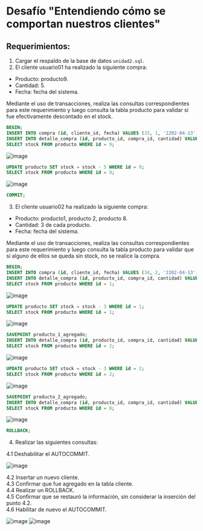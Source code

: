 # Desafío "Entendiendo cómo se comportan nuestros clientes"

## Requerimientos:
1. Cargar el respaldo de la base de datos `unidad2.sql`.
2. El cliente usuario01 ha realizado la siguiente compra:
  - Producto: producto9.
  - Cantidad: 5.
  - Fecha: fecha del sistema.    

   Mediante el uso de transacciones, realiza las consultas correspondientes para este requerimiento y luego consulta la tabla producto para validar si fue efectivamente descontado en el stock.

```sql
BEGIN;
INSERT INTO compra (id, cliente_id, fecha) VALUES (33, 1, '2202-04-13');
INSERT INTO detalle_compra (id, producto_id, compra_id, cantidad) VALUES (43, 9, 33, 5);
SELECT stock FROM producto WHERE id = 9;
```
![image](https://user-images.githubusercontent.com/98556305/163300347-eafae547-131b-4f42-9e23-90ad32d27e05.png)

```sql
UPDATE producto SET stock = stock - 5 WHERE id = 9;
SELECT stock FROM producto WHERE id = 9;
```

![image](https://user-images.githubusercontent.com/98556305/163301286-03c6669c-9b96-43ab-b61e-72bdce00f9e0.png)

```sql
COMMIT;
```


3. El cliente usuario02 ha realizado la siguiente compra:
  - Producto: producto1, producto 2, producto 8.
  - Cantidad: 3 de cada producto.
  - Fecha: fecha del sistema.    
  
  Mediante el uso de transacciones, realiza las consultas correspondientes para este requerimiento y luego consulta la tabla producto para validar que si alguno de ellos se queda sin stock, no se realice la compra.

```sql
BEGIN;
INSERT INTO compra (id, cliente_id, fecha) VALUES (34, 2, '2202-04-13');
INSERT INTO detalle_compra (id, producto_id, compra_id, cantidad) VALUES (44, 1, 34, 3);
SELECT stock FROM producto WHERE id = 1;
```

![image](https://user-images.githubusercontent.com/98556305/163301672-d00d4f12-3338-48af-9277-e3936921a482.png)

```sql
UPDATE producto SET stock = stock - 3 WHERE id = 1;
SELECT stock FROM producto WHERE id = 1;
```
![image](https://user-images.githubusercontent.com/98556305/163301722-bd3493a9-78da-4137-bc7b-7ef434c26207.png)

```sql
SAVEPOINT producto_1_agregado;
INSERT INTO detalle_compra (id, producto_id, compra_id, cantidad) VALUES (45, 2, 34, 3);
SELECT stock FROM producto WHERE id = 2;
```

![image](https://user-images.githubusercontent.com/98556305/163301816-dd538ae4-580e-44cd-a4a1-c0db6187f4c1.png)

```sql
UPDATE producto SET stock = stock - 3 WHERE id = 2;
SELECT stock FROM producto WHERE id = 2;
```

![image](https://user-images.githubusercontent.com/98556305/163301845-1a218b05-ee05-4b66-b39a-79888a2fd2e6.png)

```sql
SAVEPOINT producto_2_agregado;
INSERT INTO detalle_compra (id, producto_id, compra_id, cantidad) VALUES (46, 8, 34, 3);
SELECT stock FROM producto WHERE id = 8;
```

![image](https://user-images.githubusercontent.com/98556305/163301867-3ceccb24-18e5-4e87-bde6-ade8dcfe231a.png)

```sql
ROLLBACK;
```

 4. Realizar las siguientes consultas:
 
  4.1 Deshabilitar el AUTOCOMMIT.

![image](https://user-images.githubusercontent.com/98556305/163302244-12cf6f07-abfe-4c8c-890f-bd473986bf40.png)

  4.2 Insertar un nuevo cliente.    
  4.3 Confirmar que fue agregado en la tabla cliente.    
  4.4 Realizar un ROLLBACK.    
  4.5 Confirmar que se restauró la información, sin considerar la inserción del punto 4.2.    
  4.6 Habilitar de nuevo el AUTOCOMMIT.
 
 ![image](https://user-images.githubusercontent.com/98556305/163299024-dff5d1e9-4f79-4223-9760-830797aa4901.png)
 ![image](https://user-images.githubusercontent.com/98556305/163299087-f9f57c41-03f8-45f1-af84-ba8eacdb795c.png)

